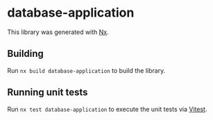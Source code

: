 # database-application

This library was generated with [Nx](https://nx.dev).

## Building

Run `nx build database-application` to build the library.

## Running unit tests

Run `nx test database-application` to execute the unit tests via [Vitest](https://vitest.dev/).

